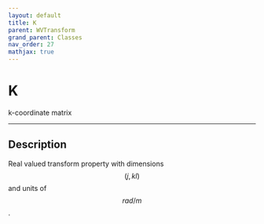 ```yaml
---
layout: default
title: K
parent: WVTransform
grand_parent: Classes
nav_order: 27
mathjax: true
---
```


#  K

k-coordinate matrix


---

## Description
Real valued transform property with dimensions $$(j,kl)$$ and units of $$rad/m$$.

